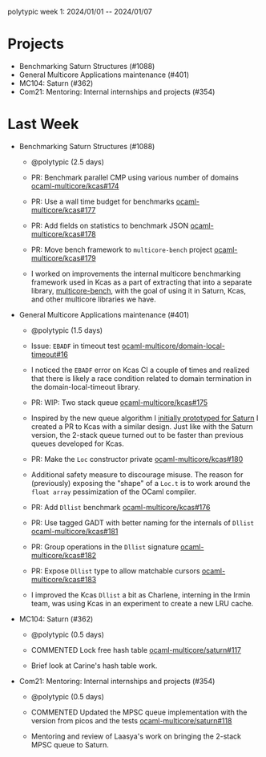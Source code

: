 polytypic week 1: 2024/01/01 -- 2024/01/07

# Projects

- Benchmarking Saturn Structures (#1088)
- General Multicore Applications maintenance (#401)
- MC104: Saturn (#362)
- Com21: Mentoring: Internal internships and projects (#354)

# Last Week

- Benchmarking Saturn Structures (#1088)

  - @polytypic (2.5 days)

  - PR: Benchmark parallel CMP using various number of domains
    [ocaml-multicore/kcas#174](https://github.com/ocaml-multicore/kcas/pull/174)
  - PR: Use a wall time budget for benchmarks
    [ocaml-multicore/kcas#177](https://github.com/ocaml-multicore/kcas/pull/177)
  - PR: Add fields on statistics to benchmark JSON
    [ocaml-multicore/kcas#178](https://github.com/ocaml-multicore/kcas/pull/178)
  - PR: Move bench framework to `multicore-bench` project
    [ocaml-multicore/kcas#179](https://github.com/ocaml-multicore/kcas/pull/179)

  - I worked on improvements the internal multicore benchmarking framework used
    in Kcas as a part of extracting that into a separate library,
    [multicore-bench](https://github.com/ocaml-multicore/multicore-bench), with
    the goal of using it in Saturn, Kcas, and other multicore libraries we have.

- General Multicore Applications maintenance (#401)

  - @polytypic (1.5 days)

  - Issue: `EBADF` in timeout test
    [ocaml-multicore/domain-local-timeout#16](https://github.com/ocaml-multicore/domain-local-timeout/issues/16)

  - I noticed the `EBADF` error on Kcas CI a couple of times and realized that
    there is likely a race condition related to domain termination in the
    domain-local-timeout library.

  - PR: WIP: Two stack queue
    [ocaml-multicore/kcas#175](https://github.com/ocaml-multicore/kcas/pull/175)

  - Inspired by the new queue algorithm I
    [initially prototyped for Saturn](https://github.com/ocaml-multicore/saturn/pull/112)
    I created a PR to Kcas with a similar design. Just like with the Saturn
    version, the 2-stack queue turned out to be faster than previous queues
    developed for Kcas.

  - PR: Make the `Loc` constructor private
    [ocaml-multicore/kcas#180](https://github.com/ocaml-multicore/kcas/pull/180)

  - Additional safety measure to discourage misuse. The reason for (previously)
    exposing the "shape" of a `Loc.t` is to work around the `float array`
    pessimization of the OCaml compiler.

  - PR: Add `Dllist` benchmark
    [ocaml-multicore/kcas#176](https://github.com/ocaml-multicore/kcas/pull/176)
  - PR: Use tagged GADT with better naming for the internals of `Dllist`
    [ocaml-multicore/kcas#181](https://github.com/ocaml-multicore/kcas/pull/181)
  - PR: Group operations in the `Dllist` signature
    [ocaml-multicore/kcas#182](https://github.com/ocaml-multicore/kcas/pull/182)
  - PR: Expose `Dllist` type to allow matchable cursors
    [ocaml-multicore/kcas#183](https://github.com/ocaml-multicore/kcas/pull/183)

  - I improved the Kcas `Dllist` a bit as Charlene, interning in the Irmin team,
    was using Kcas in an experiment to create a new LRU cache.

- MC104: Saturn (#362)

  - @polytypic (0.5 days)

  - COMMENTED Lock free hash table
    [ocaml-multicore/saturn#117](https://github.com/ocaml-multicore/saturn/pull/117#pullrequestreview-1803196585)

  - Brief look at Carine's hash table work.

- Com21: Mentoring: Internal internships and projects (#354)

  - @polytypic (0.5 days)

  - COMMENTED Updated the MPSC queue implementation with the version from picos
    and the tests
    [ocaml-multicore/saturn#118](https://github.com/ocaml-multicore/saturn/pull/118#pullrequestreview-1800165654)

  - Mentoring and review of Laasya's work on bringing the 2-stack MPSC queue to
    Saturn.
